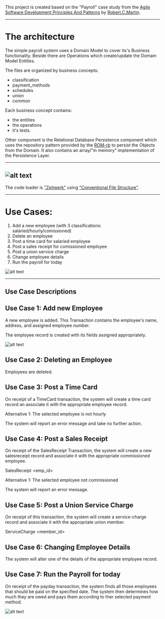 This project is created based on the "Payroll" case study from the [Agile Software Development Principles And Patterns](https://www.goodreads.com/book/show/84985.Agile_Software_Development_Principles_Patterns_and_Practices) by [Robert.C.Martin](https://en.wikipedia.org/wiki/Robert_C._Martin).

---

The architecture
=
The simple payroll system uses a Domain Model to cover its's Business functionality.
Beside there are Operations which create/update the Domain Model Entities.

The files are organized by business concepts:
 - classification
 - payment_methods
 - schedules
 - union
 - common
 
Each business concept contains:
 - the entities
 - the operations
 - it's tests.

Other component is the Relational Database Persistence component which uses the repository pattern provided by the [ROM-rb](https://rom-rb.org) to persist the Objects from the Domain.
It also contains an array/"in memory" implementation of the Persistence Layer.

---
![alt text](http://www.plantuml.com/plantuml/proxy?cache=no&src=https://raw.githubusercontent.com/orbanbotond/SimplePayroll/master/diagrams/package.md)
---

The code loader is ["Zeitwerk"](https://github.com/fxn/zeitwerk "Zeitwerk") using ["Conventional File Structure"](https://github.com/fxn/zeitwerk#file-structure).
 
---

Use Cases:
=
  1. Add a new employee (with 3 classifications: salaried/hourly/comissioned)
  2. Delete an employee
  3. Post a time card for salaried employee
  4. Post a sales receipt for comissioned employee
  5. Post a union service charge
  6. Change employee details
  7. Run the payroll for today

![alt text](http://www.plantuml.com/plantuml/proxy?cache=no&src=https://raw.githubusercontent.com/orbanbotond/SimplePayroll/master/diagrams/use_cases.md)

---

Use Case Descriptions
--

Use Case 1: Add new Employee
-
A new employee is added. This
Transaction contains the employee's name, address, and assigned
employee number.

The employee record is created with its fields assigned appropriately.

![alt text](http://www.plantuml.com/plantuml/proxy?cache=no&src=https://raw.githubusercontent.com/orbanbotond/SimplePayroll/master/diagrams/add_employee.md)

Use Case 2: Deleting an Employee
-
Employees are deleted.

Use Case 3: Post a Time Card
-
On receipt of a TimeCard transaction, the system will create a time
card record an associate it with the appropriate employee record.

Alternative 1: The selected employee is not hourly

The system will report an error message and take no further action.

Use Case 4: Post a Sales Receipt
-
On receipt of the SalesReceipt Transaction, the system will create a
new salesreceipt record and associate it with the appropriate
commissioned employee.

SalesReceipt <emp_id> <date> <amount>

Alternative 1: The selected employee not commissioned

The system will report an error message.

Use Case 5: Post a Union Service Charge
-
On receipt of this transaction, the system will create a
service-charge record and associate it with the appropriate union
member.

ServiceCharge <member_id> <amount>

Use Case 6: Changing Employee Details
-
The system will alter one of the details of the appropriate employee record.

Use Case 7: Run the Payroll for today
-
On receipt of the payday transaction, the system finds all those
employees that should be paid on the specified date. The system then
determines how much they are owed and pays them according to ther
selected payment method.

![alt text](http://www.plantuml.com/plantuml/proxy?cache=no&src=https://raw.githubusercontent.com/orbanbotond/SimplePayroll/master/diagrams/create_paychecks.md)
